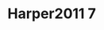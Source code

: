 <a name="material" />

# Harper2011 7
<script type="application/ld+json">
  {
    "@context": "https://schema.org/",
    "@type": "ChemicalSubstance",
    "http://purl.org/dc/terms/conformsTo":
      {
        "@type": "CreativeWork",
        "@id": "https://bioschemas.org/profiles/ChemicalSubstance/0.4-RELEASE/"
      },
    "@id": "https://egonw.github.io/nanowiki/nanowiki97.html#material",
    "name": "Harper2011 7",
    "sameAs": "http://127.0.0.1/mediawiki/index.php/Special:URIResolver/Harper2011_7"
  }
</script>


